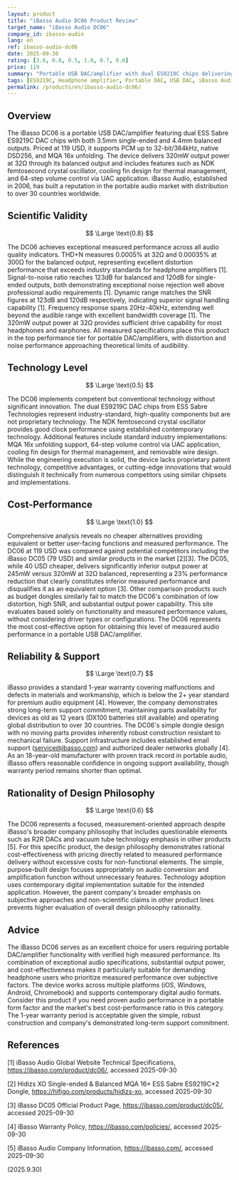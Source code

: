 ```yaml
---
layout: product
title: "iBasso Audio DC06 Product Review"
target_name: "iBasso Audio DC06"
company_id: ibasso-audio
lang: en
ref: ibasso-audio-dc06
date: 2025-09-30
rating: [3.6, 0.8, 0.5, 1.0, 0.7, 0.6]
price: 119
summary: "Portable USB DAC/amplifier with dual ES9219C chips delivering excellent measured performance and cost-effectiveness despite conventional technology implementation."
tags: [ES9219C, Headphone amplifier, Portable DAC, USB DAC, iBasso Audio]
permalink: /products/en/ibasso-audio-dc06/
---
```

## Overview

The iBasso DC06 is a portable USB DAC/amplifier featuring dual ESS Sabre ES9219C DAC chips with both 3.5mm single-ended and 4.4mm balanced outputs. Priced at 119 USD, it supports PCM up to 32-bit/384kHz, native DSD256, and MQA 16x unfolding. The device delivers 320mW output power at 32Ω through its balanced output and includes features such as NDK femtosecond crystal oscillator, cooling fin design for thermal management, and 64-step volume control via UAC application. iBasso Audio, established in 2006, has built a reputation in the portable audio market with distribution to over 30 countries worldwide.

## Scientific Validity

$$ \Large \text{0.8} $$

The DC06 achieves exceptional measured performance across all audio quality indicators. THD+N measures 0.0005% at 32Ω and 0.00035% at 300Ω for the balanced output, representing excellent distortion performance that exceeds industry standards for headphone amplifiers [1]. Signal-to-noise ratio reaches 123dB for balanced and 120dB for single-ended outputs, both demonstrating exceptional noise rejection well above professional audio requirements [1]. Dynamic range matches the SNR figures at 123dB and 120dB respectively, indicating superior signal handling capability [1]. Frequency response spans 20Hz-40kHz, extending well beyond the audible range with excellent bandwidth coverage [1]. The 320mW output power at 32Ω provides sufficient drive capability for most headphones and earphones. All measured specifications place this product in the top performance tier for portable DAC/amplifiers, with distortion and noise performance approaching theoretical limits of audibility.

## Technology Level

$$ \Large \text{0.5} $$

The DC06 implements competent but conventional technology without significant innovation. The dual ES9219C DAC chips from ESS Sabre Technologies represent industry-standard, high-quality components but are not proprietary technology. The NDK femtosecond crystal oscillator provides good clock performance using established contemporary technology. Additional features include standard industry implementations: MQA 16x unfolding support, 64-step volume control via UAC application, cooling fin design for thermal management, and removable wire design. While the engineering execution is solid, the device lacks proprietary patent technology, competitive advantages, or cutting-edge innovations that would distinguish it technically from numerous competitors using similar chipsets and implementations.

## Cost-Performance

$$ \Large \text{1.0} $$

Comprehensive analysis reveals no cheaper alternatives providing equivalent or better user-facing functions and measured performance. The DC06 at 119 USD was compared against potential competitors including the iBasso DC05 (79 USD) and similar products in the market [2][3]. The DC05, while 40 USD cheaper, delivers significantly inferior output power at 245mW versus 320mW at 32Ω balanced, representing a 23% performance reduction that clearly constitutes inferior measured performance and disqualifies it as an equivalent option [3]. Other comparison products such as budget dongles similarly fail to match the DC06's combination of low distortion, high SNR, and substantial output power capability. This site evaluates based solely on functionality and measured performance values, without considering driver types or configurations. The DC06 represents the most cost-effective option for obtaining this level of measured audio performance in a portable USB DAC/amplifier.

## Reliability & Support

$$ \Large \text{0.7} $$

iBasso provides a standard 1-year warranty covering malfunctions and defects in materials and workmanship, which is below the 2+ year standard for premium audio equipment [4]. However, the company demonstrates strong long-term support commitment, maintaining parts availability for devices as old as 12 years (DX100 batteries still available) and operating global distribution to over 30 countries. The DC06's simple dongle design with no moving parts provides inherently robust construction resistant to mechanical failure. Support infrastructure includes established email support (service@ibasso.com) and authorized dealer networks globally [4]. As an 18-year-old manufacturer with proven track record in portable audio, iBasso offers reasonable confidence in ongoing support availability, though warranty period remains shorter than optimal.

## Rationality of Design Philosophy

$$ \Large \text{0.6} $$

The DC06 represents a focused, measurement-oriented approach despite iBasso's broader company philosophy that includes questionable elements such as R2R DACs and vacuum tube technology emphasis in other products [5]. For this specific product, the design philosophy demonstrates rational cost-effectiveness with pricing directly related to measured performance delivery without excessive costs for non-functional elements. The simple, purpose-built design focuses appropriately on audio conversion and amplification function without unnecessary features. Technology adoption uses contemporary digital implementation suitable for the intended application. However, the parent company's broader emphasis on subjective approaches and non-scientific claims in other product lines prevents higher evaluation of overall design philosophy rationality.

## Advice

The iBasso DC06 serves as an excellent choice for users requiring portable DAC/amplifier functionality with verified high measured performance. Its combination of exceptional audio specifications, substantial output power, and cost-effectiveness makes it particularly suitable for demanding headphone users who prioritize measured performance over subjective factors. The device works across multiple platforms (iOS, Windows, Android, Chromebook) and supports contemporary digital audio formats. Consider this product if you need proven audio performance in a portable form factor and the market's best cost-performance ratio in this category. The 1-year warranty period is acceptable given the simple, robust construction and company's demonstrated long-term support commitment.

## References

[1] iBasso Audio Global Website Technical Specifications, https://ibasso.com/product/dc06/, accessed 2025-09-30

[2] Hidizs XO Single-ended & Balanced MQA 16× ESS Sabre ES9219C*2 Dongle, https://hifigo.com/products/hidizs-xo, accessed 2025-09-30

[3] iBasso DC05 Official Product Page, https://ibasso.com/product/dc05/, accessed 2025-09-30

[4] iBasso Warranty Policy, https://ibasso.com/policies/, accessed 2025-09-30

[5] iBasso Audio Company Information, https://ibasso.com/, accessed 2025-09-30

(2025.9.30)